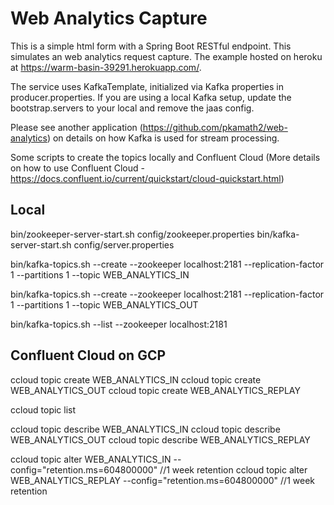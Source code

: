 # Web Analytics Capture

This is a simple html form with a Spring Boot RESTful endpoint. This simulates an web analytics request capture. The example hosted on heroku at https://warm-basin-39291.herokuapp.com/.

The service uses KafkaTemplate, initialized via Kafka properties in producer.properties. If you are using a local Kafka setup, update the bootstrap.servers to your local and remove the jaas config. 

Please see another application (https://github.com/pkamath2/web-analytics) on details on how Kafka is used for stream processing. 


Some scripts to create the topics locally and Confluent Cloud (More details on how to use Confluent Cloud - https://docs.confluent.io/current/quickstart/cloud-quickstart.html)
## Local
bin/zookeeper-server-start.sh config/zookeeper.properties
bin/kafka-server-start.sh config/server.properties

bin/kafka-topics.sh --create --zookeeper localhost:2181 --replication-factor 1 --partitions 1 --topic WEB_ANALYTICS_IN

bin/kafka-topics.sh --create --zookeeper localhost:2181 --replication-factor 1 --partitions 1 --topic WEB_ANALYTICS_OUT

bin/kafka-topics.sh --list --zookeeper localhost:2181

## Confluent Cloud on GCP

ccloud topic create WEB_ANALYTICS_IN
ccloud topic create WEB_ANALYTICS_OUT
ccloud topic create WEB_ANALYTICS_REPLAY

ccloud topic list

ccloud topic describe WEB_ANALYTICS_IN
ccloud topic describe WEB_ANALYTICS_OUT
ccloud topic describe WEB_ANALYTICS_REPLAY

ccloud topic alter WEB_ANALYTICS_IN --config="retention.ms=604800000" //1 week retention
ccloud topic alter WEB_ANALYTICS_REPLAY --config="retention.ms=604800000" //1 week retention

